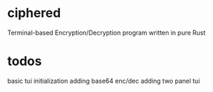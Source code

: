 # ciphered
Terminal-based Encryption/Decryption program written in pure Rust
# todos
basic tui initialization
adding base64 enc/dec 
adding two panel tui
